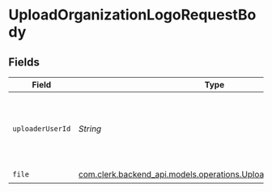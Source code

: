 # UploadOrganizationLogoRequestBody


## Fields

| Field                                                                                                                       | Type                                                                                                                        | Required                                                                                                                    | Description                                                                                                                 |
| --------------------------------------------------------------------------------------------------------------------------- | --------------------------------------------------------------------------------------------------------------------------- | --------------------------------------------------------------------------------------------------------------------------- | --------------------------------------------------------------------------------------------------------------------------- |
| `uploaderUserId`                                                                                                            | *String*                                                                                                                    | :heavy_check_mark:                                                                                                          | The ID of the user that will be credited with the image upload.                                                             |
| `file`                                                                                                                      | [com.clerk.backend_api.models.operations.UploadOrganizationLogoFile](../../models/operations/UploadOrganizationLogoFile.md) | :heavy_check_mark:                                                                                                          | N/A                                                                                                                         |